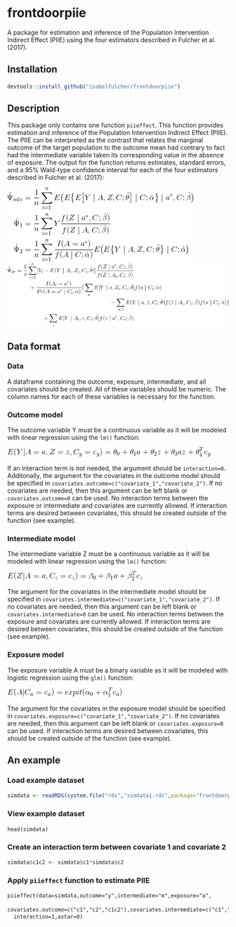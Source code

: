 # frontdoorpiie

A package for estimation and inference of the
Population Intervention Indirect Effect (PIIE) using 
the four estimators described in Fulcher et al. (2017). 


## Installation


```r
devtools::install_github("isabelfulcher/frontdoorpiie")
```

## Description
This package only contains one function `piieffect`. This function provides
estimation and inference of the Population Intervention Indirect Effect (PIIE). 
The PIIE can be interpreted as the contrast that relates the marginal outcome 
of the target population to the outcome mean had contrary to fact had the intermediate variable taken its corresponding value in the absence of exposure. The output for the function returns estimates, standard errors, and a 95\% Wald-type confidence interval 
for each of the four estimators described in Fulcher et al. (2017): 

![](figure/estimators1.gif)
![](figure/estimatorsdr.gif)

## Data format 

### Data
A dataframe containing the outcome, exposure, intermediate, and all covariates should be created. All of these variables should be numeric. The column names for each of these variables is necessary for the function.

### Outcome model 
The outcome variable Y must be a continuous variable as it will be modeled with linear regression using the `lm()` function:

![](figure/outcome_model.gif)

If an interaction term is not needed, the argument should be `interaction=0`. Additonally, the argument for the covariates in the outcome model should be specified in `covariates.outcome=c("covariate_1","covariate_2")`. If no covariates are needed, then this argument can be left blank or `covariates.outcome=0` can be used. No interaction terms between the exposure or intermediate and covariates are currently allowed. If interaction terms are desired between covariates, this should be created outside of the function (see example).

### Intermediate model
The intermediate variable Z must be a continuous variable as it will be modeled with linear regression using the `lm()` function:

![](figure/intermediate_model.gif)

The argument for the covariates in the intermediate model should be specified in `covariates.intermediate=c("covariate_1","covariate_2")`. If no covariates are needed, then this argument can be left blank or `covariates.intermediate=0` can be used. No interaction terms between the exposure and covariates are currently allowed. If interaction terms are desired between covariates, this should be created outside of the function (see example).

### Exposure model 
The exposure variable A must be a binary variable as it will be modeled with logistic regression using the `glm()` function:

![](figure/exposure_model.gif)

The argument for the covariates in the exposure model should be specified in `covariates.exposure=c("covariate_1","covariate_2")`. If no covariates are needed, then this argument can be left blank or `covariates.exposure=0` can be used. If interaction terms are desired between covariates, this should be created outside of the function (see example). 

## An example 

### Load example dataset
```r
simdata <- readRDS(system.file("rds","simdata1.rds",package="frontdoorpiie"))
```
### View example dataset
```{r,echo=TRUE}
head(simdata)
```
### Create an interaction term between covariate 1 and covariate 2 
```r
simdata$c1c2 <- simdata$c1*simdata$c2
```
### Apply `piieffect` function to estimate PIIE
```{r,echo=TRUE}
piieffect(data=simdata,outcome="y",intermediate="m",exposure="a",
  covariates.outcome=c("c1","c2","c1c2"),covariates.intermediate=c("c1","c2","c1c2"),covariates.exposure=c("c1","c2","c1c2"),
  interaction=1,astar=0)
```
